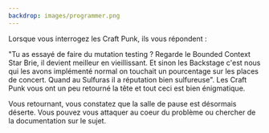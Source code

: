 ```yaml
---
backdrop: images/programmer.png
---
```


Lorsque vous interrogez les Craft Punk, ils vous répondent :

"Tu as essayé de faire du mutation testing ? Regarde le Bounded Context Star Brie, il devient meilleur en vieillissant. Et sinon les Backstage c'est nous qui les avons implémenté normal on touchait un pourcentage sur les places de concert. Quand au Sulfuras il a réputation bien sulfureuse".
Les Craft Punk vous ont un peu retourné la tête et tout ceci est bien énigmatique. 

Vous retournant,  vous constatez que la salle de pause est désormais déserte.
Vous pouvez vous attaquer au coeur du problème ou chercher de la documentation sur le sujet.

<Page url="/rose-doree/100" instructions="" action="S'attaquer au coeur du problème" condition="none" />
<Page url="/rose-doree/104" instructions="" action="Chercher de la documentation sur le sujet" condition="none" />

